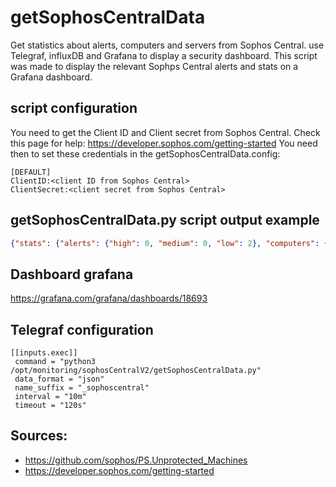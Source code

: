 # getSophosCentralData
Get statistics about alerts, computers and servers from Sophos Central. use Telegraf, influxDB and Grafana to display a security dashboard. This script was made to display the relevant Sophps Central alerts and stats on a Grafana dashboard.

## script configuration
You need to get the Client ID and Client secret from Sophos Central. Check this page for help: https://developer.sophos.com/getting-started
You need then to set these credentials in the getSophosCentralData.config:
```
[DEFAULT]
ClientID:<client ID from Sophos Central>
ClientSecret:<client secret from Sophos Central>
```

## getSophosCentralData.py script output example 
```json
{"stats": {"alerts": {"high": 0, "medium": 0, "low": 2}, "computers": {"total": 334, "good": 323, "suspicious": 11, "bad": 0, "unknown": 0, "totalnotok": 11, "osStats": {"Windows 10 Pro 10.0.18363": 37, "Windows 10 Pro 10.0.19045": 217, "Windows 10 Pro 10.0.16299": 16, "Windows 10 Pro 10.0.17763": 16, "Windows 10 Pro 10.0.19042": 35, "Windows 10 Pro 10.0.19044": 5, "Windows 10 Enterprise 10.0.19045": 2, "Windows 10 Pro for Workstations 10.0.17763": 2, "Windows 7 Professional Service Pack 1 6.1.7601": 3, "Windows 10 Enterprise 10.0.19044": 1}}, "servers": {"total": 85, "good": 85, "suspicious": 0, "bad": 0, "unknown": 0, "totalnotok": 0, "osStats": {"Windows Server 2019 Datacenter 10.0.17763": 13, "Windows Server 2019 Standard 10.0.17763": 32, "Windows Server 2016 Standard 10.0.14393": 20, "Ubuntu 20.04.6 LTS 0.0.0": 4, "Windows Server 2012 R2 Standard 6.3.9600": 8, "Windows Server 2012 Datacenter 6.2.9200": 3, "Ubuntu 22.04.2 LTS 0.0.0": 1, "Windows Server 2019 Essentials 10.0.17763": 1}}}}
```

## Dashboard grafana
https://grafana.com/grafana/dashboards/18693

## Telegraf configuration
```
[[inputs.exec]]
 command = "python3 /opt/monitoring/sophosCentralV2/getSophosCentralData.py"
 data_format = "json"
 name_suffix = "_sophoscentral"
 interval = "10m"
 timeout = "120s"
```

## Sources:
- https://github.com/sophos/PS.Unprotected_Machines
- https://developer.sophos.com/getting-started

